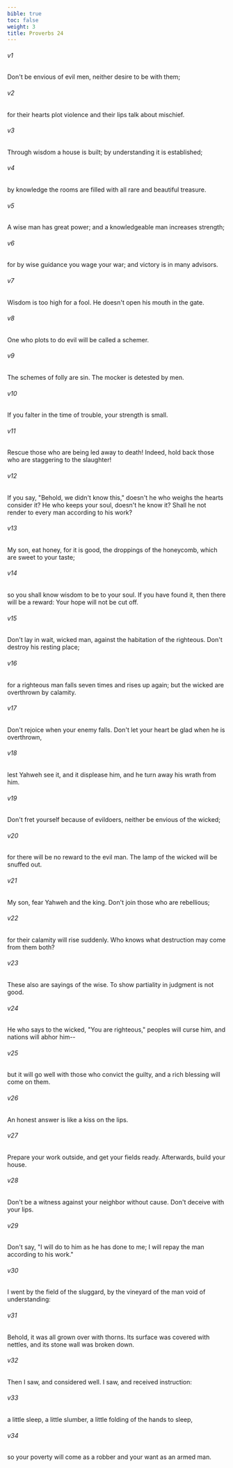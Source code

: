 ```yaml
---
bible: true
toc: false
weight: 3
title: Proverbs 24
---
```




###### v1 
Don't be envious of evil men, neither desire to be with them; 

###### v2 
for their hearts plot violence and their lips talk about mischief. 

###### v3 
Through wisdom a house is built; by understanding it is established; 

###### v4 
by knowledge the rooms are filled with all rare and beautiful treasure. 

###### v5 
A wise man has great power; and a knowledgeable man increases strength; 

###### v6 
for by wise guidance you wage your war; and victory is in many advisors. 

###### v7 
Wisdom is too high for a fool. He doesn't open his mouth in the gate. 

###### v8 
One who plots to do evil will be called a schemer. 

###### v9 
The schemes of folly are sin. The mocker is detested by men. 

###### v10 
If you falter in the time of trouble, your strength is small. 

###### v11 
Rescue those who are being led away to death! Indeed, hold back those who are staggering to the slaughter! 

###### v12 
If you say, "Behold, we didn't know this," doesn't he who weighs the hearts consider it? He who keeps your soul, doesn't he know it? Shall he not render to every man according to his work? 

###### v13 
My son, eat honey, for it is good, the droppings of the honeycomb, which are sweet to your taste; 

###### v14 
so you shall know wisdom to be to your soul. If you have found it, then there will be a reward: Your hope will not be cut off. 

###### v15 
Don't lay in wait, wicked man, against the habitation of the righteous. Don't destroy his resting place; 

###### v16 
for a righteous man falls seven times and rises up again; but the wicked are overthrown by calamity. 

###### v17 
Don't rejoice when your enemy falls. Don't let your heart be glad when he is overthrown, 

###### v18 
lest Yahweh see it, and it displease him, and he turn away his wrath from him. 

###### v19 
Don't fret yourself because of evildoers, neither be envious of the wicked; 

###### v20 
for there will be no reward to the evil man. The lamp of the wicked will be snuffed out. 

###### v21 
My son, fear Yahweh and the king. Don't join those who are rebellious; 

###### v22 
for their calamity will rise suddenly. Who knows what destruction may come from them both? 

###### v23 
These also are sayings of the wise. To show partiality in judgment is not good. 

###### v24 
He who says to the wicked, "You are righteous," peoples will curse him, and nations will abhor him-- 

###### v25 
but it will go well with those who convict the guilty, and a rich blessing will come on them. 

###### v26 
An honest answer is like a kiss on the lips. 

###### v27 
Prepare your work outside, and get your fields ready. Afterwards, build your house. 

###### v28 
Don't be a witness against your neighbor without cause. Don't deceive with your lips. 

###### v29 
Don't say, "I will do to him as he has done to me; I will repay the man according to his work." 

###### v30 
I went by the field of the sluggard, by the vineyard of the man void of understanding: 

###### v31 
Behold, it was all grown over with thorns. Its surface was covered with nettles, and its stone wall was broken down. 

###### v32 
Then I saw, and considered well. I saw, and received instruction: 

###### v33 
a little sleep, a little slumber, a little folding of the hands to sleep, 

###### v34 
so your poverty will come as a robber and your want as an armed man.
